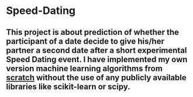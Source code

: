 # Speed-Dating
## This project is about prediction of whether the participant of a date decide to give his/her partner a second date after a short experimental Speed Dating event. I have implemented my own version machine learning algorithms from <ins>scratch</ins> without the use of any publicly available libraries like scikit-learn or scipy.


